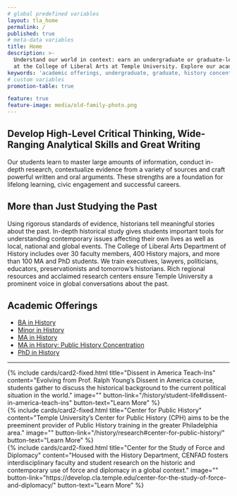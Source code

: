 ```yaml
---
# global predefined variables
layout: tla_home
permalink: /
published: true
# meta-data variables
title: Home
description: >-
  Understand our world in context: earn an undergraduate or graduate-level degree in History
  at the College of Liberal Arts at Temple University. Explore our academic offerings and history concentration.
keywords: 'academic offerings, undergraduate, graduate, history concentration'
# custom variables
promotion-table: true

feature: true
feature-image: media/old-family-photo.png
---
```

## Develop High-Level Critical Thinking, Wide-Ranging Analytical Skills and Great Writing
Our students learn to master large amounts of information, conduct in-depth research, contextualize evidence from a variety of sources and craft powerful written and oral arguments. These strengths are a foundation for lifelong learning, civic engagement and successful careers.

## More than Just Studying the Past
Using rigorous standards of evidence, historians tell meaningful stories about the past. In-depth historical study gives students important tools for understanding contemporary issues affecting their own lives as well as local, national and global events. The College of Liberal Arts Department of History includes over 30 faculty members, 400 History majors, and more than 100 MA and PhD students. We train executives, lawyers, politicians, educators, preservationists and tomorrow’s historians. Rich regional resources and acclaimed research centers ensure Temple University a prominent voice in global conversations about the past.

## Academic Offerings
- [BA in History](http://bulletin.temple.edu/undergraduate/liberal-arts/history/ba-history/)
- [Minor in History](http://bulletin.temple.edu/undergraduate/liberal-arts/history/minor-history/)
- [MA in History](http://bulletin.temple.edu/graduate/scd/cla/history-ma/)
- [MA in History: Public History Concentration](https://sites.temple.edu/centerforpublichistory/graduate-program/)
- [PhD in History](http://bulletin.temple.edu/graduate/scd/cla/history-phd/)

___

<div class="row row-wide">
  <div class="col m12 l4">{% include cards/card2-fixed.html
    title="Dissent in America Teach-Ins"
    content="Evolving from Prof. Ralph Young’s Dissent in America course, students gather to discuss the historical background to the current political situation in the world."
    image=""
    button-link="/history/student-life#dissent-in-america-teach-ins"
    button-text="Learn More" %}
  </div>
  <div class="row row-wide">
    <div class="col m12 l4">{% include cards/card2-fixed.html
      title="Center for Public History"
      content="Temple University’s Center for Public History (CPH) aims to be the preeminent provider of Public History training in the greater Philadelphia area."
      image=""
      button-link="/history/research#center-for-public-history/"
      button-text="Learn More" %}
    </div>
    <div class="row row-wide">
      <div class="col m12 l4">{% include cards/card2-fixed.html
        title="Center for the Study of Force and Diplomacy"
        content="Housed with the History Department, CENFAD fosters interdisciplinary faculty and student research on the historic and contemporary use of force and diplomacy in a global context."
        image=""
        button-link="https://develop.cla.temple.edu/center-for-the-study-of-force-and-diplomacy/"
        button-text="Learn More" %}
      </div>
</div>
